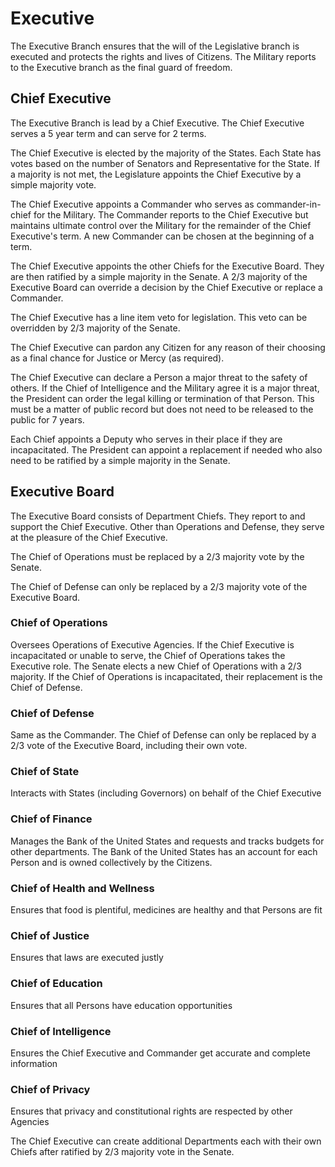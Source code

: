 # Executive

The Executive Branch ensures that the will of the Legislative branch is executed and protects the rights and lives of Citizens. The Military reports to the Executive branch as the final guard of freedom.

## Chief Executive

The Executive Branch is lead by a Chief Executive. The Chief Executive serves a 5 year term and can serve for 2 terms.

The Chief Executive is elected by the majority of the States. Each State has votes based on the number of Senators and Representative for the State. If a majority is not met, the Legislature appoints the Chief Executive by a simple majority vote.

The Chief Executive appoints a Commander who serves as commander-in-chief for the Military. The Commander reports to the Chief Executive but maintains ultimate control over the Military for the remainder of the Chief Executive's term. A new Commander can be chosen at the beginning of a term.

The Chief Executive appoints the other Chiefs for the Executive Board. They are then ratified by a simple majority in the Senate. A 2/3 majority of the Executive Board can override a decision by the Chief Executive or replace a Commander.

The Chief Executive has a line item veto for legislation. This veto can be overridden by 2/3 majority of the Senate.

The Chief Executive can pardon any Citizen for any reason of their choosing as a final chance for Justice or Mercy (as required).

The Chief Executive can declare a Person a major threat to the safety of others. If the Chief of Intelligence and the Military agree it is a major threat, the President can order the legal killing or termination of that Person. This must be a matter of public record but does not need to be released to the public for 7 years.

Each Chief appoints a Deputy who serves in their place if they are incapacitated. The President can appoint a replacement if needed who also need to be ratified by a simple majority in the Senate.

## Executive Board

The Executive Board consists of Department Chiefs. They report to and support the Chief Executive. Other than Operations and Defense, they serve at the pleasure of the Chief Executive.

The Chief of Operations must be replaced by a 2/3 majority vote by the Senate.

The Chief of Defense can only be replaced by a 2/3 majority vote of the Executive Board.

### Chief of Operations

Oversees Operations of Executive Agencies. If the Chief Executive is incapacitated or unable to serve, the Chief of Operations takes the Executive role. The Senate elects a new Chief of Operations with a 2/3 majority. If the Chief of Operations is incapacitated, their replacement is the Chief of Defense.

### Chief of Defense

Same as the Commander. The Chief of Defense can only be replaced by a 2/3 vote of the Executive Board, including their own vote.

### Chief of State

Interacts with States (including Governors) on behalf of the Chief Executive

### Chief of Finance

Manages the Bank of the United States and requests and tracks budgets for other departments. The Bank of the United States has an account for each Person and is owned collectively by the Citizens.

### Chief of Health and Wellness

Ensures that food is plentiful, medicines are healthy and that Persons are fit

### Chief of Justice

Ensures that laws are executed justly

### Chief of Education

Ensures that all Persons have education opportunities

### Chief of Intelligence

Ensures the Chief Executive and Commander get accurate and complete information

### Chief of Privacy

Ensures that privacy and constitutional rights are respected by other Agencies

The Chief Executive can create additional Departments each with their own Chiefs after ratified by 2/3 majority vote in the Senate.

